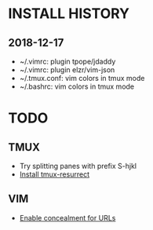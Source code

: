 # INSTALL HISTORY

## 2018-12-17
 - ~/.vimrc: plugin tpope/jdaddy
 - ~/.vimrc: plugin elzr/vim-json
 - ~/.tmux.conf: vim colors in tmux mode
 - ~/.bashrc: vim colors in tmux mode

# TODO

## TMUX
  - Try splitting panes with prefix S-hjkl
  - [Install tmux-resurrect](https://github.com/tmux-plugins/tmux-resurrect)
## VIM
  - [Enable concealment for URLs](https://plasticboy/vim-markdown)
